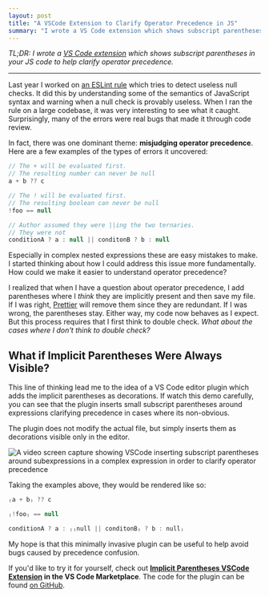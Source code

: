 ```yaml
---
layout: post
title: "A VSCode Extension to Clarify Operator Precedence in JS"
summary: "I wrote a VS Code extension which shows subscript parentheses in your JS code to help clarify operator precedence."
---
```


*TL;DR: I wrote a [VS Code extension](https://marketplace.visualstudio.com/items?itemName=JordanEldredge.implicit-parentheses) which shows subscript parentheses in your JS code to help clarify operator precedence.* 

---

Last year I worked on [an ESLint rule](https://github.com/eslint/eslint/issues/13752) which tries to detect useless null checks. It did this by understanding some of the semantics of JavaScript syntax and warning when a null check is provably useless. When I ran the rule on a large codebase, it was very interesting to see what it caught. Surprisingly, many of the errors were real bugs that made it through code review.

In fact, there was one dominant theme: **misjudging operator precedence**. Here are a few examples of the types of errors it uncovered:

```javascript
// The + will be evaluated first.
// The resulting number can never be null
a + b ?? c

// The ! will be evaluated first.
// The resulting boolean can never be null
!foo == null

// Author assumed they were ||ing the two ternaries.
// They were not
conditionA ? a : null || conditonB ? b : null
```

Especially in complex nested expressions these are easy mistakes to make. I started thinking about how I could address this issue more fundamentally. How could we make it easier to understand operator precedence?

I realized that when I have a question about operator precedence, I add parentheses where I *think* they are implicitly present and then save my file. If I was right, [Prettier](https://prettier.io/) will remove them since they are redundant. If I was wrong, the parentheses stay. Either way, my code now behaves as I expect. But this process requires that I first think to double check. *What about the cases where I don't think to double check?*

## What if Implicit Parentheses Were Always Visible?

This line of thinking lead me to the idea of a VS Code editor plugin which adds the implicit parentheses as decorations. If watch this demo carefully, you can see that the plugin inserts small subscript parentheses around expressions clarifying precedence in cases where its non-obvious. 

The plugin does not modify the actual file, but simply inserts them as decorations visible only in the editor.

![A video screen capture showing VSCode inserting subscript parentheses around subexpressions in a complex expression in order to clarify operator precedence](/images/implicit-parentheses.gif)

Taking the examples above, they would be rendered like so:

```javascript
₍a + b₎ ?? c

₍!foo₎ == null

conditionA ? a : ₍₍null || conditonB₎ ? b : null₎
```

My hope is that this minimally invasive plugin can be useful to help avoid bugs caused by precedence confusion.

If you'd like to try it for yourself, check out **[Implicit Parentheses VSCode Extension](https://marketplace.visualstudio.com/items?itemName=JordanEldredge.implicit-parentheses) in the VS Code Marketplace**. The code for the plugin can be found [on GitHub](https://github.com/captbaritone/vscode-implicit-parentheses).
